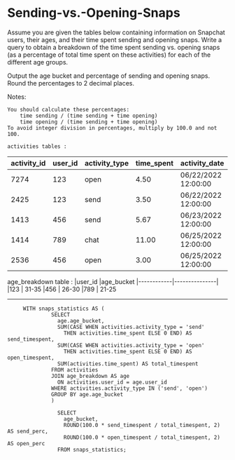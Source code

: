 # Sending-vs.-Opening-Snaps
Assume you are given the tables below containing information on Snapchat users, their ages, and their time spent sending and opening snaps. Write a query to obtain a breakdown of the time spent sending vs. opening snaps (as a percentage of total time spent on these activities) for each of the different age groups.

Output the age bucket and percentage of sending and opening snaps. Round the percentages to 2 decimal places.

Notes:

    You should calculate these percentages:
        time sending / (time sending + time opening)
        time opening / (time sending + time opening)
    To avoid integer division in percentages, multiply by 100.0 and not 100.
    
    activities tables : 
|activity_id |user_id	       |activity_type|time_spent|	activity_date|
|------------|---------------|--------------|----------|--------------------|
|7274|	123|	open |  4.50	|06/22/2022 12:00:00
|2425|	123|	send |  3.50	|06/22/2022 12:00:00
|1413|	456|	send |  5.67	|06/23/2022 12:00:00
|1414|	789|	chat |	11.00	|06/25/2022 12:00:00
|2536|	456|	open |	3.00	|06/25/2022 12:00:00



age_breakdown table :
|user_id	|age_bucket
|------------|---------------|
|123 |	31-35
|456 |  26-30
|789 |	21-25

----------------------------------------------------------------------------------------
         WITH snaps_statistics AS (
                  SELECT 
                    age.age_bucket, 
                    SUM(CASE WHEN activities.activity_type = 'send' 
                      THEN activities.time_spent ELSE 0 END) AS send_timespent, 
                    SUM(CASE WHEN activities.activity_type = 'open' 
                      THEN activities.time_spent ELSE 0 END) AS open_timespent, 
                    SUM(activities.time_spent) AS total_timespent 
                  FROM activities
                  JOIN age_breakdown AS age 
                    ON activities.user_id = age.user_id 
                  WHERE activities.activity_type IN ('send', 'open') 
                  GROUP BY age.age_bucket
                  ) 

                    SELECT 
                      age_bucket, 
                      ROUND(100.0 * send_timespent / total_timespent, 2) AS send_perc, 
                      ROUND(100.0 * open_timespent / total_timespent, 2) AS open_perc 
                    FROM snaps_statistics;

